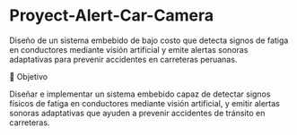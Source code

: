 # Proyect-Alert-Car-Camera
Diseño de un sistema embebido de bajo costo que detecta signos de fatiga en conductores mediante visión artificial y emite alertas sonoras adaptativas para prevenir accidentes en carreteras peruanas.

🎯 Objetivo

Diseñar e implementar un sistema embebido capaz de detectar signos físicos de fatiga en conductores mediante visión artificial, y emitir alertas sonoras adaptativas que ayuden a prevenir accidentes de tránsito en carreteras.

